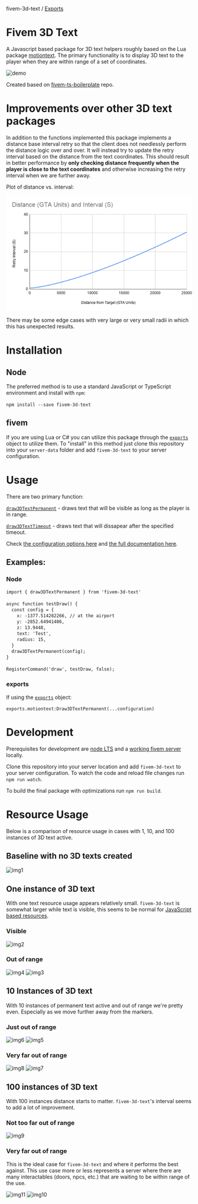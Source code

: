 fivem-3d-text / [Exports](modules.md)

# Fivem 3D Text

A Javascript based package for 3D text helpers roughly based on the Lua package [motiontext](https://github.com/ThatZiv/motiontext). The primary functionality is to display 3D text to the player when they are within range of a set of coordinates.

![demo](./img/GmX8rw1P0h.gif)

Created based on [fivem-ts-boilerplate](https://github.com/d0p3t/fivem-ts-boilerplate) repo.

# Improvements over other 3D text packages

In addition to the functions implemented this package implements a distance base interval retry so that the client does not needlessly perform the distance logic over and over. It will instead try to update the retry interval based on the distance from the text coordinates. This should result in better performance by **only checking distance frequently when the player is close to the text coordinates** and otherwise increasing the retry interval when we are further away.

Plot of distance vs. interval:

![plot](./img/distance_vs_interval.png)

There may be some edge cases with very large or very small radii in which this has unexpected results.

# Installation

## Node
The preferred method is to use a standard JavaScript or TypeScript environment and install with `npm`:

`npm install --save fivem-3d-text`

## fivem 

If you are using Lua or C# you can utilize this package through the [`exports`](https://docs.fivem.net/docs/scripting-reference/runtimes/javascript/functions/exports/) object to utilize them. To "install" in this method just clone this repository into your `server-data` folder and add `fivem-3d-text` to your server configuration.
# Usage

There are two primary function:

[`draw3DTextPermanent`](https://github.com/erik-sn/fivem-3d-text/blob/master/docs/modules.md#draw3dtextpermanent) - draws text that will be visible as long as the player is in range.

[`draw3DTextTimeout`](https://github.com/erik-sn/fivem-3d-text/blob/master/docs/modules.md#draw3dtexttimeout) - draws text that will dissapear after the specified timeout.

Check [the configuration options here](https://github.com/erik-sn/fivem-3d-text/blob/master/docs/interfaces/config.md#properties) and [the full documentation here](./docs/modules.md).
## Examples:

### Node

```
import { draw3DTextPermanent } from 'fivem-3d-text'

async function testDraw() {
  const config = {
    x: -1377.514282266, // at the airport
    y: -2852.64941406,
    z: 13.9448,
    text: 'Test',
    radius: 15,
  }
  draw3DTextPermanent(config);
}

RegisterCommand('draw', testDraw, false);
```

### exports

If using the [`exports`](https://docs.fivem.net/docs/scripting-reference/runtimes/javascript/functions/exports/) object:

```
exports.motiontext:Draw3DTextPermanent(...configuration)
```

# Development

Prerequisites for development are [node LTS](https://nodejs.org/en/about/releases/) and a [working fivem server](https://docs.fivem.net/docs/server-manual/setting-up-a-server/) locally.

Clone this repository into your server location and add `fivem-3d-text` to your server configuration. To watch the code and reload file changes run `npm run watch`.

To build the final package with optimizations run `npm run build`.

# Resource Usage

Below is a comparison of resource usage in cases with 1, 10, and 100 instances of 3D text active.
## Baseline with no 3D texts created

![img1](https://i.imgur.com/DiY8LdG.png)

## One instance of 3D text

With one text resource usage appears relatively small. `fivem-3d-text` is somewhat larger while text is visible, this seems to be normal for [JavaScript based resources](https://forum.cfx.re/t/lua-vs-javascript/1210007/2).
### Visible

![img2](https://i.imgur.com/267rt4Y.png)

### Out of range

![img4](https://i.imgur.com/0VtIofo.png)
![img3](https://i.imgur.com/3EgQHu3.png)

## 10 Instances of 3D text

With 10 instances of permanent text active and out of range we're pretty even. Especially as we move further away from the markers.

### Just out of range

![img6](https://i.imgur.com/GiDe6Qk.png)
![img5](https://i.imgur.com/NWTXMqu.png)

### Very far out of range

![img8](https://i.imgur.com/50ZDrLO.png)
![img7](https://i.imgur.com/FMj83jU.png)

## 100 instances of 3D text

With 100 instances distance starts to matter. `fivem-3d-text`'s interval seems to add a lot of improvement.

### Not too far out of range

![img9](https://i.imgur.com/dizZDkm.png)

### Very far out of range

This is the ideal case for `fivem-3d-text` and where it performs the best against. This use case more or less represents a server where there are many interactables (doors, npcs, etc.) that are waiting to be within range of the use.

![img11](https://i.imgur.com/FOV3jKY.png)
![img10](https://i.imgur.com/YSNKcKg.png)
